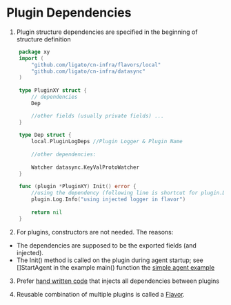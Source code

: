 # Plugin Dependencies

1. Plugin structure dependencies are specified in the beginning of structure definition
```go
	package xy
	import (
	    "github.com/ligato/cn-infra/flavors/local"
	    "github.com/ligato/cn-infra/datasync"
	)
	
	type PluginXY struct {
	    // dependencies
	    Dep

		//other fields (usually private fields) ...
	}
	
	type Dep struct {
	    local.PluginLogDeps //Plugin Logger & Plugin Name
	    
	    //other dependencies:
	    
	    Watcher datasync.KeyValProtoWatcher
	}
	
    func (plugin *PluginXY) Init() error {
        //using the dependency (following line is shortcut for plugin.Dep.PluginLogDeps.Log)
        plugin.Log.Info("using injected logger in flavor")
        
        return nil
    }  

```
	
2. For plugins, constructors are not needed. The reasons:
  * The dependencies are supposed to be the exported fields (and injected).
  * The Init() method is called on the plugin during agent startup; 
    see []StartAgent in the example main() function the 
    [simple agent example](../../examples/simple-agent)

3. Prefer [hand written code](../../flavors/rpc/rpc_flavor.go) 
   that injects all dependencies between plugins
   
4. Reusable combination of multiple plugins is called a [Flavor](PLUGIN_FLAVORS.md).
